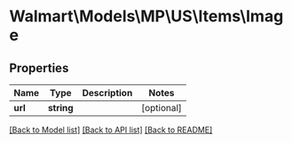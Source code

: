 # Walmart\Models\MP\US\Items\Image

## Properties

Name | Type | Description | Notes
------------ | ------------- | ------------- | -------------
**url** | **string** |  | [optional]


[[Back to Model list]](./) [[Back to API list]](../../../../../README.md#supported-apis) [[Back to README]](../../../../../README.md)
